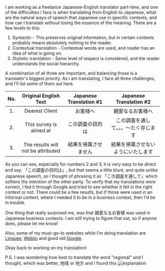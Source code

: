 I am working as a freelance Japanese-English translator part-time, and one of the difficulties I face is when translating from English to Japanese, what are the natural ways of speech that Japanese use in specific contexts, and how can I translate without losing the essence of the meaning. There are a few levels to this:
1. Syntactic - This preserves original information, but in certain contexts probably means absolutely nothing to the reader.
2. Contextual translation - Contextual words are used, and reader has an idea of what is going on.
3. Stylistic translation - Same level of respect is considered, and the reader understands the social hierarchy. 

A combination of all three are important, and balancing those is a translator's biggest priority. As I am translating, I face all three challenges, and I'll list some of them out here.

|No.  | Original English Text	  	 	 	 | Japanese Translation #1   | Japanese Translation #2   		|
|:---:|:------------------------------------:|:-------------------------:|:--------------------------------:|
|1.   | Dearest Client   		  			 | お客様へ					 | 親愛なるお客様へ				 	|
|2.   | This survey is aimed at 			 | この調査の目的は      	     | この調査を通して。。。〜たく存じます 	|
|3.   | The results will not be attributed   | 結果を帰属させません 		 | 結果を帰属させないようにいたします　 	|

As you can see, especially for numbers 2 and 3, it is very easy to be direct and say, 「この調査の目的は」, but that seems a little blunt, and quite unlike Japanese speech, so I thought of phrasing it as 「この調査を通して」which softens the intention of the other party. To verify that my translations were correct, I fed it through Google and tried to see whether it fell in the right context or not. There could be a few results, but if those were used in an informal context, where I needed it to be in a business context, then I'd be in trouble. 

One thing that really surprised me, was that 親愛なるお客様 was used in Japanese business contexts. I am still trying to figure that out, so if anyone does, please let me know!

Also, some of my must-go-to websites while I'm doing translation are [Linguee](https://linguee.jp), [Weblio](https://ejje.weblio.jp) and good old [Google](https://google.com.sg).

Okay back to working on my translation!

P.S. I was wondering how best to translate the word "regional" and I thought, which was better, 地域 or 地方 and I found this ![explanation]({{site.baseurl}}/_posts/region-explanation.png)